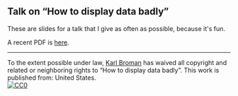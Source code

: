 ## Talk on &ldquo;How to display data badly&rdquo;

   
These are slides for a talk that I give as often as possible, because
it's fun.
   
A recent PDF is
[here](http://www.biostat.wisc.edu/~kbroman/presentations/graphs2013.pdf).
   
   <hr/>
   
<p xmlns:dct="http://purl.org/dc/terms/" xmlns:vcard="http://www.w3.org/2001/vcard-rdf/3.0#">
To the extent possible under law, 
<a rel="dct:publisher" href="https://github.com/kbroman/Talk_graphs"><span property="dct:title">Karl Broman</span></a> 
has waived all  copyright and related or neighboring rights to 
<span property="dct:title">&ldquo;How to display data badly&rdquo;</span>.
This work is published from:
<span property="vcard:Country" datatype="dct:ISO3166" content="US" about="https://github.com/kbroman/Talk_Graphs"> United States</span>.  
<br/> 
<a rel="license" href="http://creativecommons.org/publicdomain/zero/1.0/">
    <img src="http://i.creativecommons.org/p/zero/1.0/88x31.png" style="border-style: none;" alt="CC0" /> </a> </p>
